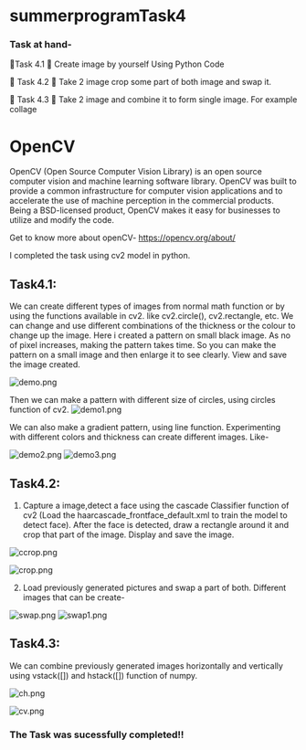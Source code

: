 # summerprogramTask4
### Task at hand- 
🔅Task 4.1
📌 Create image by yourself Using Python Code 

🔅 Task 4.2
📌 Take 2 image crop some part of both image and swap it. 

🔅 Task 4.3
📌 Take 2 image and combine it to form single image. For example collage 


# OpenCV
OpenCV (Open Source Computer Vision Library) is an open source computer vision and machine learning software library. OpenCV was built to provide a common infrastructure for computer vision applications and to accelerate the use of machine perception in the commercial products. Being a BSD-licensed product, OpenCV makes it easy for businesses to utilize and modify the code.

Get to know more about openCV- https://opencv.org/about/

I completed the task using cv2 model in python.

## Task4.1:
We can create different types of images from normal math function or by using the functions available in cv2. 
like cv2.circle(), cv2.rectangle, etc.
We can change and use different combinations of the thickness or the colour to change up the image.
Here i created a pattern on small black image. As no of pixel increases, making the pattern takes time. 
So you can make the pattern on a small image and then enlarge it to see clearly. View and save the image created.

![demo.png](https://github.com/AishwaryaBirla/summerprogramTask4/blob/903c30f8e68d571634f3702697176df159ad79c7/demo.png)


Then we can make a pattern with different size of circles, using circles function of cv2. 
![demo1.png](https://github.com/AishwaryaBirla/summerprogramTask4/blob/903c30f8e68d571634f3702697176df159ad79c7/demo1.png)


We can also make a gradient pattern, using line function. 
Experimenting with different colors and thickness can create different images. Like- 
 
![demo2.png](https://github.com/AishwaryaBirla/summerprogramTask4/blob/903c30f8e68d571634f3702697176df159ad79c7/demo2.png) ![demo3.png](https://github.com/AishwaryaBirla/summerprogramTask4/blob/903c30f8e68d571634f3702697176df159ad79c7/demo3.png)

## Task4.2:
1. Capture a image,detect a face using the cascade Classifier function of cv2 
  (Load the haarcascade_frontface_default.xml to train the model to detect face).
  After the face is detected, draw a rectangle around it and crop that part of the image.
  Display and save the image.

![ccrop.png](https://github.com/AishwaryaBirla/summerprogramTask4/blob/903c30f8e68d571634f3702697176df159ad79c7/ccrop.png)

![crop.png](https://github.com/AishwaryaBirla/summerprogramTask4/blob/903c30f8e68d571634f3702697176df159ad79c7/crop.png)


2. Load previously generated pictures and swap a part of both. 
Different images that can be create- 

![swap.png](https://github.com/AishwaryaBirla/summerprogramTask4/blob/903c30f8e68d571634f3702697176df159ad79c7/swap.png)
![swap1.png](https://github.com/AishwaryaBirla/summerprogramTask4/blob/903c30f8e68d571634f3702697176df159ad79c7/swap1.png)

## Task4.3:
We can combine previously generated images horizontally and vertically using vstack([]) and hstack([]) function of numpy.


![ch.png](https://github.com/AishwaryaBirla/summerprogramTask4/blob/903c30f8e68d571634f3702697176df159ad79c7/ch.png)

![cv.png](https://github.com/AishwaryaBirla/summerprogramTask4/blob/903c30f8e68d571634f3702697176df159ad79c7/cv.png)

### The Task was sucessfully completed!!









